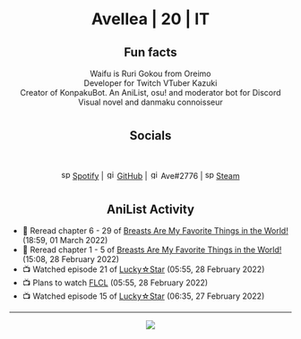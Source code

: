 <h1 align="center">
Avellea | 20 | IT
</h1>



<h2 align="center">
Fun facts
</h2>

<p align="center">
Waifu is Ruri Gokou from Oreimo<br>
Developer for Twitch VTuber Kazuki<br>
Creator of KonpakuBot. An AniList, osu! and moderator bot for Discord<br>
Visual novel and danmaku connoisseur
</p>

<h1>
<h2 align="center">Socials</h2>
<br>
<p align="center">
<img src="https://open.scdn.co/cdn/images/favicon.5cb2bd30.ico" alt="spotify logo" width="16"> <a href="https://open.spotify.com/user/2r8tkjt7qlh7uo7k06z43t63a">Spotify</a> | <img src="https://github.com/fluidicon.png" alt="github logo" width="16"> <a href="https://github.com/Avellea">GitHub</a> | <img src="https://i.imgur.com/ywxedYu.png" alt="github logo" width="16"> Ave#2776 | <img src="https://store.steampowered.com/favicon.ico" alt="spotify logo" width="16"> <a href="https://steamcommunity.com/id/Avellea/">Steam</a>
</p>
<h1>

<h2 align="center">AniList Activity</h2>

<!-- ANILIST_ACTIVITY:start -->

-   📖 Reread chapter 6 - 29 of [Breasts Are My Favorite Things in the World!](https://anilist.co/manga/100209) (18:59, 01 March 2022)
-   📖 Reread chapter 1 - 5 of [Breasts Are My Favorite Things in the World!](https://anilist.co/manga/100209) (15:08, 28 February 2022)
-   📺 Watched episode 21 of [Lucky☆Star](https://anilist.co/anime/1887) (05:55, 28 February 2022)
-   📺 Plans to watch [FLCL](https://anilist.co/anime/227) (05:55, 28 February 2022)
-   📺 Watched episode 15 of [Lucky☆Star](https://anilist.co/anime/1887) (06:35, 27 February 2022)

<!-- ANILIST_ACTIVITY:end -->


---



<p align="center">
<img src="https://i.pinimg.com/originals/5f/95/04/5f9504eb5a7d27ec7a6121b9e9aa48b3.gif">
<p>
